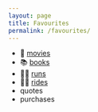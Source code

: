 ```yaml
---
layout: page
title: Favourites
permalink: /favourites/
---
```

- 🍿 [movies](/movies/)
- 📚 [books](/books/)
- 🏃‍♂️ [runs](/running/)
- 🚴‍♂️ [rides](/cycling)
- quotes
- purchases